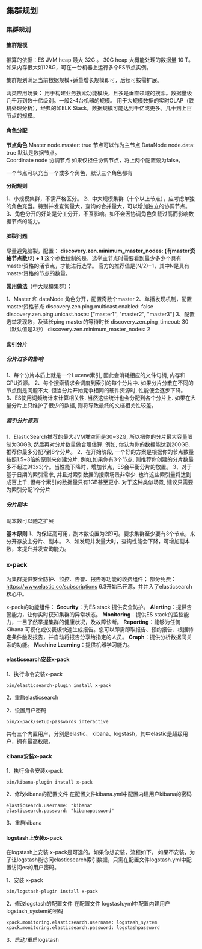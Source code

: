 ## 集群规划

### 集群规划

#### 集群规模

推算的依据：ES JVM heap 最大 32G  。
30G heap  大概能处理的数据量 10 T。如果内存很大如128G，可在一台机器上运行多个ES节点实例。

集群规划满足当前数据规模+适量增长规模即可，后续可按需扩展。

两类应用场景：
用于构建业务搜索功能模块，且多是垂直领域的搜索。数据量级几千万到数十亿级别。一般2-4台机器的规模。
用于大规模数据的实时OLAP（联机处理分析），经典的如ELK Stack，数据规模可能达到千亿或更多。几十到上百节点的规模。

#### 角色分配

**节点角色**
Master 
	node.master: true    节点可以作为主节点
DataNode
	node.data: true    默认是数据节点。      
Coordinate node   协调节点
	如果仅担任协调节点，将上两个配置设为false。

一个节点可以充当一个或多个角色，默认三个角色都有

**分配规则**

1、小规模集群，不需严格区分。
2、中大规模集群（十个以上节点），应考虑单独的角色充当。特别并发查询量大，查询的合并量大，可以增加独立的协调节点。3、角色分开的好处是分工分开，不互影响。如不会因协调角色负载过高而影响数据节点的能力。

#### 脑裂问题

尽量避免脑裂，配置：
**discovery.zen.minimum_master_nodes: (有master资格节点数/2) + 1**
这个参数控制的是，选举主节点时需要看到最少多少个具有master资格的活节点，才能进行选举。
官方的推荐值是(N/2)+1，其中N是具有master资格的节点的数量。

**常用做法**（中大规模集群）：

1、Master 和 dataNode 角色分开，配置奇数个master
2、单播发现机制，配置master资格节点
	discovery.zen.ping.multicast.enabled: false 
	discovery.zen.ping.unicast.hosts: ["master1", "master2", "master3"] 
3、配置选举发现数，及延长ping master的等待时长
	discovery.zen.ping_timeout: 30（默认值是3秒）
	discovery.zen.minimum_master_nodes: 2

#### 索引分片

##### 分片过多的影响

1、每个分片本质上就是一个Lucene索引, 因此会消耗相应的文件句柄, 内存和CPU资源。
2、每个搜索请求会调度到索引的每个分片中. 如果分片分散在不同的节点倒是问题不太. 
	但当分片开始竞争相同的硬件资源时, 性能便会逐步下降。
3、ES使用词频统计来计算相关性. 当然这些统计也会分配到各个分片上. 
	如果在大量分片上只维护了很少的数据, 则将导致最终的文档相关性较差。

##### 索引分片原则

1、ElasticSearch推荐的最大JVM堆空间是30~32G, 所以把你的分片最大容量限制为30GB, 然后再对分片数量做合理估算. 例如, 你认为你的数据能达到200GB, 推荐你最多分配7到8个分片。
2、在开始阶段, 一个好的方案是根据你的节点数量按照1.5~3倍的原则来创建分片. 例如,如果你有3个节点, 则推荐你创建的分片数最多不超过9(3x3)个。当性能下降时，增加节点，ES会平衡分片的放置。
3、对于基于日期的索引需求, 并且对索引数据的搜索场景非常少. 也许这些索引量将达到成百上千, 但每个索引的数据量只有1GB甚至更小. 对于这种类似场景, 建议只需要为索引分配1个分片

##### 分片副本

副本数可以随之扩展

**基本原则**
1、为保证高可用，副本数设置为2即可。要求集群至少要有3个节点，来分开存放主分片、副本。
2、如发现并发量大时，查询性能会下降，可增加副本数，来提升并发查询能力。

### x-pack

为集群提供安全防护、监控、告警、报告等功能的收费组件；
部分免费：https://www.elastic.co/subscriptions
6.3开始已开源，并并入了elasticsearch核心中。

x-pack的功能组件：
**Security**：为ES stack 提供安全防护。
**Alerting**：提供告警能力，让你实时获知集群的异常状态。
**Monitoring**：提供ES stack的监控能力，一目了然掌握集群的健康状况，及故障诊断。
**Reporting**：能够为任何 Kibana 可视化或仪表板快速生成报告。您可以即需即取报告、预约报告、根据特定条件触发报告，并自动将报告分享给指定的人员。
**Graph**：提供分析数据间关系的功能。
**Machine Learning**：提供机器学习能力。

#### elasticsearch安装x-pack

1、执行命令安装x-pack

```shell
bin/elasticsearch-plugin install x-pack
```

2、重启elasticsearch

2、设置用户密码

```shell
bin/x-pack/setup-passwords interactive
```

共有三个内置用户，分别是elastic、 kibana、logstash，其中elastic是超级用户，拥有最高权限。

#### kibana安装x-pack

1、执行命令安装x-pack

```shell
bin/kibana-plugin install x-pack
```

2、修改kibana的配置文件
	在配置文件kibana.yml中配置内建用户kibana的密码

```shell
elasticsearch.username: "kibana"
elasticsearch.password: "kibanapassword"
```

3、重启kibana

#### logstash上安装x-pack

在logstash上安装 x-pack是可选的。如果你想安装，流程如下。
如果不安装，为了让logstash能访问elasticsearch索引数据，只需在配置文件logstash.yml中配置访问es的用户密码。

1、安装 x-pack 

```shell
bin/logstash-plugin install x-pack
```

2、修改logstash的配置文件
在配置文件 logstash.yml中配置内建用户logstash_system的密码

```shell
xpack.monitoring.elasticsearch.username: logstash_system
xpack.monitoring.elasticsearch.password: logstashpassword
```

3、启动/重启logstash